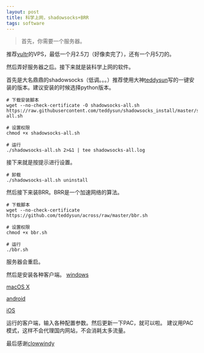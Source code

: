 ```yaml
---
layout: post
title: 科学上网，shadowsocks+BRR
tags: software
---
```

>首先，你需要一个服务器。

推荐[vultr](https://www.vultr.com/?ref=7251924)的VPS，最低一个月2.5刀（好像卖完了），还有一个月5刀的。

然后弄好服务器之后。接下来就是装科学上网的软件。

首先是大名鼎鼎的shadowsocks（低调。。。）推荐使用大神[teddysun](https://github.com/teddysun)写的一键安装的版本。建议安装的时候选择python版本。
```
# 下载安装脚本
wget --no-check-certificate -O shadowsocks-all.sh https://raw.githubusercontent.com/teddysun/shadowsocks_install/master/shadowsocks-all.sh

# 设置权限
chmod +x shadowsocks-all.sh

# 运行
./shadowsocks-all.sh 2>&1 | tee shadowsocks-all.log
```
接下来就是按提示进行设置。
```
# 卸载
./shadowsocks-all.sh uninstall
```

然后接下来装BRR。BRR是一个加速网络的算法。
```
# 下载脚本
wget --no-check-certificate https://github.com/teddysun/across/raw/master/bbr.sh

# 设置权限
chmod +x bbr.sh

# 运行
./bbr.sh
```
服务器会重启。

然后是安装各种客户端。
[windows](https://github.com/shadowsocks/shadowsocks-windows/releases/download/4.0.6/Shadowsocks-4.0.6.zip)

[macOS X](https://github.com/shadowsocks/ShadowsocksX-NG/releases/download/v1.6.1/ShadowsocksX-NG.1.6.1.zip)

[android](https://github.com/shadowsocks/shadowsocks-android/releases/download/v4.2.5/shadowsocks-nightly-4.2.5.apk)

[iOS](https://itunes.apple.com/us/app/shadowsocks/id665729974?ls=1&mt=8)

运行的客户端，输入各种配置参数。然后更新一下PAC，就可以啦。
建议用PAC模式，这样不会代理国内网站，不会消耗太多流量。

最后感谢[clowwindy](https://github.com/clowwindy)

[^_^]:研究了很久还是觉得伸手党最简单
